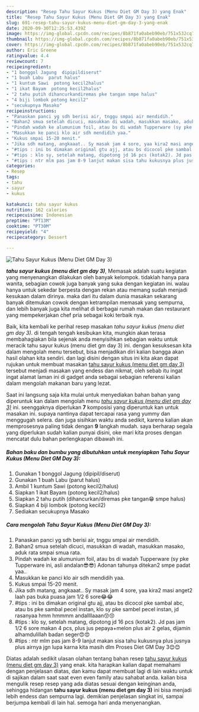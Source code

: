 ```yaml
---
description: "Resep Tahu Sayur Kukus (Menu Diet GM Day 3) yang Enak"
title: "Resep Tahu Sayur Kukus (Menu Diet GM Day 3) yang Enak"
slug: 691-resep-tahu-sayur-kukus-menu-diet-gm-day-3-yang-enak
date: 2020-09-30T12:25:53.439Z
image: https://img-global.cpcdn.com/recipes/8b871fa0abeb90eb/751x532cq70/tahu-sayur-kukus-menu-diet-gm-day-3-foto-resep-utama.jpg
thumbnail: https://img-global.cpcdn.com/recipes/8b871fa0abeb90eb/751x532cq70/tahu-sayur-kukus-menu-diet-gm-day-3-foto-resep-utama.jpg
cover: https://img-global.cpcdn.com/recipes/8b871fa0abeb90eb/751x532cq70/tahu-sayur-kukus-menu-diet-gm-day-3-foto-resep-utama.jpg
author: Eric Greene
ratingvalue: 4.4
reviewcount: 7
recipeingredient:
- "1 bonggol Jagung  dipipildiserut"
- "1 buah Labu  parut halus"
- "1 kuntum Sawi  potong kecil2halus"
- "1 ikat Bayam  potong kecil2halus"
- "2 tahu putih dihancurkandiremas pke tangan smpe halus"
- "4 biji lombok potong kecil2"
- "secukupnya Masako"
recipeinstructions:
- "Panaskan panci yg sdh berisi air, tnggu smpai air mendidih."
- "Bahan2 smua setelah dicuci, masukkan di wadah, masukkan masako, aduk rata smpai smua rata."
- "Pindah wadah ke alumunium foil, atau bs di wadah Tupperware (sy pke Tupperware ini, asli andalan😎😎) Adonan tahunya ditekan2 smpe padat yaa.."
- "Masukkan ke panci klo air sdh mendidih yaa."
- "Kukus smpai 15-20 menit."
- "Jika sdh matang, angkaaat.. Sy masak jam 4 sore, yaa kira2 masi anget2 laah pas buka puasa jam 1/2 6 sore😂😂"
- "#tips : ini bs dimakan original gtu ajj, atau bs dicocol pke sambal abc, atau bs pke sambal pecel instan, klo sy pke sambel pecel instan, jd rasanyaa hmm hmmmm andallllaaan😚😚"
- "#tips : klo sy, setelah matang, dipotong jd 16 pcs (kotak2). Jd pas jam 1/2 6 sore makan 4 pcs, plus jus pepaya+melon plus air 2 gelas, dijamin alhamdulillah badan seger😍😍"
- "#tips : ntr mlm pas jam 8-9 lanjut makan sisa tahu kukusnya plus jusnya plus airnya jgn lupa karna kita masih dlm Proses Diet GM Day 3😊😊"
categories:
- Resep
tags:
- tahu
- sayur
- kukus

katakunci: tahu sayur kukus 
nutrition: 162 calories
recipecuisine: Indonesian
preptime: "PT13M"
cooktime: "PT30M"
recipeyield: "4"
recipecategory: Dessert

---
```



![Tahu Sayur Kukus (Menu Diet GM Day 3)](https://img-global.cpcdn.com/recipes/8b871fa0abeb90eb/751x532cq70/tahu-sayur-kukus-menu-diet-gm-day-3-foto-resep-utama.jpg)

<b><i>tahu sayur kukus (menu diet gm day 3)</i></b>, Memasak adalah suatu kegiatan yang menyenangkan dilakukan oleh banyak kelompok. tidaklah hanya para wanita, sebagian cowok juga banyak yang suka dengan kegiatan ini. walau hanya untuk sekedar berpesta dengan rekan atau memang sudah menjadi kesukaan dalam dirinya. maka dari itu dalam dunia masakan sekarang banyak ditemukan cowok dengan ketrampilan memasak yang sempurna, dan lebih banyak juga kita melihat di berbagai rumah makan dan restaurant yang mempekerjakan chef pria sebagai koki terbaik nya.

Baik, kita kembali ke perihal resep masakan <i>tahu sayur kukus (menu diet gm day 3)</i>. di tengah tengah kesibukan kita, mungkin akan terasa membahagiakan bila sejenak anda menyisihkan sebagian waktu untuk meracik tahu sayur kukus (menu diet gm day 3) ini. dengan kesuksesan kita dalam mengolah menu tersebut, bisa menjadikan diri kalian bangga akan hasil olahan kita sendiri. dan lagi disini dengan situs ini kita akan dapat rujukan untuk membuat masakan <u>tahu sayur kukus (menu diet gm day 3)</u> tersebut menjadi masakan yang endess dan nikmat, oleh sebab itu ingat ingat alamat laman ini di gadget anda sebagai sebagian referensi kalian dalam mengolah makanan baru yang lezat.




Saat ini langsung saja kita mulai untuk menyediakan bahan bahan yang diperuntuk kan dalam mengolah menu <u><i>tahu sayur kukus (menu diet gm day 3)</i></u> ini. seenggaknya diperlukan <b>7</b> komposisi yang diperuntuk kan untuk masakan ini. supaya nantinya dapat tercapai rasa yang yummy dan menggugah selera. dan juga sisihkan waktu anda sedikit, karena kalian akan memprosesnya paling tidak dengan <b>9</b> langkah mudah. saya berharap segala yang diperlukan sudah kalian punyai disini, oke mari kita proses dengan mencatat dulu bahan perlengkapan dibawah ini.

<!--inarticleads1-->

##### Bahan baku dan bumbu yang dibutuhkan untuk menyiapkan Tahu Sayur Kukus (Menu Diet GM Day 3):

1. Gunakan 1 bonggol Jagung  (dipipil/diserut)
1. Gunakan 1 buah Labu  (parut halus)
1. Ambil 1 kuntum Sawi  (potong kecil2/halus)
1. Siapkan 1 ikat Bayam  (potong kecil2/halus)
1. Siapkan 2 tahu putih (dihancurkan/diremas pke tangan😁 smpe halus)
1. Siapkan 4 biji lombok (potong kecil2)
1. Sediakan secukupnya Masako




<!--inarticleads2-->

##### Cara mengolah Tahu Sayur Kukus (Menu Diet GM Day 3):

1. Panaskan panci yg sdh berisi air, tnggu smpai air mendidih.
1. Bahan2 smua setelah dicuci, masukkan di wadah, masukkan masako, aduk rata smpai smua rata.
1. Pindah wadah ke alumunium foil, atau bs di wadah Tupperware (sy pke Tupperware ini, asli andalan😎😎) Adonan tahunya ditekan2 smpe padat yaa..
1. Masukkan ke panci klo air sdh mendidih yaa.
1. Kukus smpai 15-20 menit.
1. Jika sdh matang, angkaaat.. Sy masak jam 4 sore, yaa kira2 masi anget2 laah pas buka puasa jam 1/2 6 sore😂😂
1. #tips : ini bs dimakan original gtu ajj, atau bs dicocol pke sambal abc, atau bs pke sambal pecel instan, klo sy pke sambel pecel instan, jd rasanyaa hmm hmmmm andallllaaan😚😚
1. #tips : klo sy, setelah matang, dipotong jd 16 pcs (kotak2). Jd pas jam 1/2 6 sore makan 4 pcs, plus jus pepaya+melon plus air 2 gelas, dijamin alhamdulillah badan seger😍😍
1. #tips : ntr mlm pas jam 8-9 lanjut makan sisa tahu kukusnya plus jusnya plus airnya jgn lupa karna kita masih dlm Proses Diet GM Day 3😊😊




Diatas adalah sedikit ulasan olahan tentang bahan resep <u>tahu sayur kukus (menu diet gm day 3)</u> yang enak. kita harapkan kalian dapat memahami dengan penjelasan diatas, dan kamu dapat membuat lagi di lain waktu untuk di sajikan dalam saat saat even even family atau sahabat anda. kalian bisa mengulik resep resep yang ada diatas sesuai dengan keinginan anda, sehingga hidangan <b>tahu sayur kukus (menu diet gm day 3)</b> ini bisa menjadi lebih endess dan sempurna lagi. demikian penjelasan singkat ini, sampai berjumpa kembali di lain hal. semoga hari anda menyenangkan.
